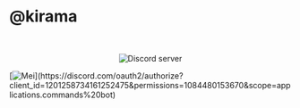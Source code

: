 # @kirama

<div align="center">
	<br />
	<p>
		<img src="https://img.shields.io/discord/222078108977594368?color=5865F2&logo=discord&logoColor=white" alt="Discord server" /></a>
	</p>
</div>

[![Mei](https://img.shields.io/badge/%E3%83%BBMei%232634-✔_APP-rgb(114,137,218)?logo=discord&logoColor=white)](https://discord.com/oauth2/authorize?client_id=1201258734161252475&permissions=1084480153670&scope=applications.commands%20bot)
